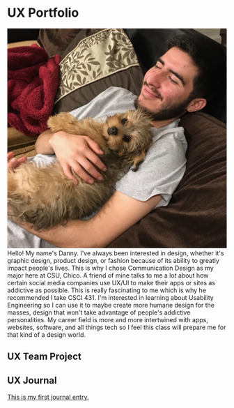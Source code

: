 # UX Portfolio
![a young person with facial hair reclining on a sofa while lovingly holding a small brown puppy](assets/danny_holding_pup.jpeg "a young person with facial hair reclining on a sofa while lovingly holding a small brown puppy")
Hello! My name's Danny. I've always been interested in design, whether it's graphic design, product design, or fashion because of its ability to greatly impact people's lives. This is why I chose Communication Design as my major here at CSU, Chico. A friend of mine talks to me a lot about how certain social media companies use UX/UI to make their apps or sites as addictive as possible. This is really fascinating to me which is why he recommended I take CSCI 431. I'm interested in learning about Usability Engineering so I can use it to maybe create more humane design for the masses, design that won't take advantage of people's addictive personalities. My career field is more and more intertwined with apps, websites, software, and all things tech so I feel this class will prepare me for that kind of a design world. 
## UX Team Project


## UX Journal

[This is my first journal entry.](journal-01)
